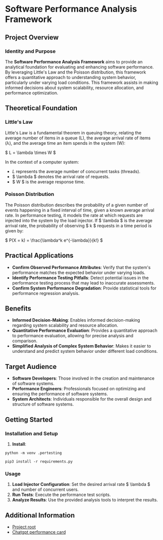 <!-- #region -->
# Software Performance Analysis Framework

## Project Overview

### Identity and Purpose

The **Software Performance Analysis Framework** aims to provide an analytical foundation for evaluating and enhancing software performance. By leveraging Little's Law and the Poisson distribution, this framework offers a quantitative approach to understanding system behavior, particularly under varying load conditions. This framework assists in making informed decisions about system scalability, resource allocation, and performance optimization.

## Theoretical Foundation

### Little's Law

Little's Law is a fundamental theorem in queuing theory, relating the average number of items in a queue (L), the average arrival rate of items (λ), and the average time an item spends in the system (W):


$ L = \lambda \times W $

In the context of a computer system:
- $L$ represents the average number of concurrent tasks (threads).
- $ \lambda $ denotes the arrival rate of requests.
- $ W $ is the average response time.

### Poisson Distribution

The Poisson distribution describes the probability of a given number of events happening in a fixed interval of time, given a known average arrival rate. In performance testing, it models the rate at which requests are injected into the system by the load injector. If $ \lambda $ is the average arrival rate, the probability of observing $ k $ requests in a time period is given by:

$ P(X = k) = \frac{\lambda^k e^{-\lambda}}{k!} $

## Practical Applications

- **Confirm Observed Performance Attributes**: Verify that the system's performance matches the expected behavior under varying loads.
- **Identify Performance Testing Pitfalls**: Detect potential issues in the performance testing process that may lead to inaccurate assessments.
- **Confirm System Performance Degradation**: Provide statistical tools for performance regression analysis.

## Benefits

- **Informed Decision-Making**: Enables informed decision-making regarding system scalability and resource allocation.
- **Quantitative Performance Evaluation**: Provides a quantitative approach to performance evaluation, allowing for precise analysis and comparison.
- **Simplified Analysis of Complex System Behavior**: Makes it easier to understand and predict system behavior under different load conditions.

## Target Audience

- **Software Developers**: Those involved in the creation and maintenance of software systems.
- **Performance Engineers**: Professionals focused on optimizing and ensuring the performance of software systems.
- **System Architects**: Individuals responsible for the overall design and structure of software systems.


## Getting Started

### Installation and Setup

1. **Install**:

```
python -m venv .pertesting

pip3 install -r requirements.py
```

### Usage

1. **Load Injector Configuration**: Set the desired arrival rate $ \lambda $ and number of concurrent users.
2. **Run Tests**: Execute the performance test scripts.
3. **Analyze Results**: Use the provided analysis tools to interpret the results.

## Additional Information

- [Project root](https://github.com/SebastianCerquera/statistics-and-performance-testing)
- [Chatgpt performance card](./performance_guru.md)
<!-- #endregion -->

```python

```
